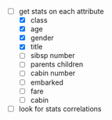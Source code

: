 - [ ] get stats on each attribute
    - [x] class
    - [x] age
    - [x] gender
    - [x] title
    - [ ] sibsp number
    - [ ] parents children
    - [ ] cabin number
    - [ ] embarked
    - [ ] fare
    - [ ] cabin
- [ ] look for stats correlations